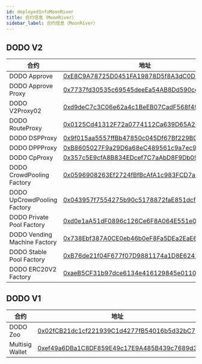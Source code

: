 ```yaml
---
id: deployedInfoMoonRiver
title: 合约信息（MoonRiver）
sidebar_label: 合约信息（MoonRiver）
---
```


## DODO V2

| 合约                            | 地址                                                                                                                           |
| ------------------------------ | ------------------------------------------------------------------------------------------------------------------------------ |
| DODO Approve                   | [0xE8C9A78725D0451FA19878D5f8A3dC0D55FECF25](https://moonriver.moonscan.io/address/0xE8C9A78725D0451FA19878D5f8A3dC0D55FECF25) |
| DODO Approve Proxy             | [0x7737fd30535c69545deeEa54AB8Dd590ccaEBD3c](https://moonriver.moonscan.io/address/0x7737fd30535c69545deeEa54AB8Dd590ccaEBD3c) |
| DODO V2Proxy02                 | [0xd9deC7c3C06e62a4c1BeEB07CadF568f496b14c2](https://moonriver.moonscan.io/address/0xd9deC7c3C06e62a4c1BeEB07CadF568f496b14c2) |
| DODO RouteProxy                | [0x0125Cd41312F72a0774112Ca639D65A2C02e3627](https://moonriver.moonscan.io/address/0x0125Cd41312F72a0774112Ca639D65A2C02e3627) |
| DODO DSPProxy                  | [0x9f015aa5557ffBb47850c045Df67Bf229B07f2eA](https://moonriver.moonscan.io/address/0x9f015aa5557ffBb47850c045Df67Bf229B07f2eA) |
| DODO DPPProxy                  | [0xB8605027F9a29D6a68eC489561c9a7ec9180aECC](https://moonriver.moonscan.io/address/0xB8605027F9a29D6a68eC489561c9a7ec9180aECC) |
| DODO CpProxy                   | [0x357c5E9cfA8B834EDcef7C7aAbD8F9Db09119d11](https://moonriver.moonscan.io/address/0x357c5E9cfA8B834EDcef7C7aAbD8F9Db09119d11) |
| DODO CrowdPooling Factory      | [0x0596908263Ef2724fBfBcAfA1c983FCD7a629038](https://moonriver.moonscan.io/address/0x0596908263Ef2724fBfBcAfA1c983FCD7a629038) |
| DODO UpCrowdPooling Factory    | [0x043957f7554275b90c5178872faE851dcfC1089D](https://moonriver.moonscan.io/address/0x043957f7554275b90c5178872faE851dcfC1089D) |
| DODO Private Pool Factory      | [0xd0e1aA51dF0896c126Ce6F8A064E551e0DD3D39b](https://moonriver.moonscan.io/address/0xd0e1aA51dF0896c126Ce6F8A064E551e0DD3D39b) |
| DODO Vending Machine Factory   | [0x738Ebf387A0CE0eb46b0eF8Fa5DEa2EaE6B1Df51](https://moonriver.moonscan.io/address/0x738Ebf387A0CE0eb46b0eF8Fa5DEa2EaE6B1Df51) |
| DODO Stable Pool Factory       | [0xB76de21f04F677f07D9881174a1D8E624276314C](https://moonriver.moonscan.io/address/0xB76de21f04F677f07D9881174a1D8E624276314C) |
| DODO ERC20V2 Factory           | [0xaeB5CF31b97dce6134e416129845e01106fFB177](https://moonriver.moonscan.io/address/0xaeB5CF31b97dce6134e416129845e01106fFB177) |

## DODO V1

| 合约                            | 地址                                                                                                                           |
| ------------------------------ | --------------------------------------------------------------------------------------------------------------------  | 
| DODO Zoo                       | [0x02fCB21dc1cf221939C1d4277fB54016b5d32bC7](https://moonriver.moonscan.io/address/0x02fCB21dc1cf221939C1d4277fB54016b5d32bC7) |
| Multisig Wallet                | [0xef49a6DBa1C8DF859E49c17E9A485B439c7689d3](https://moonriver.moonscan.io/address/0xef49a6DBa1C8DF859E49c17E9A485B439c7689d3) |

